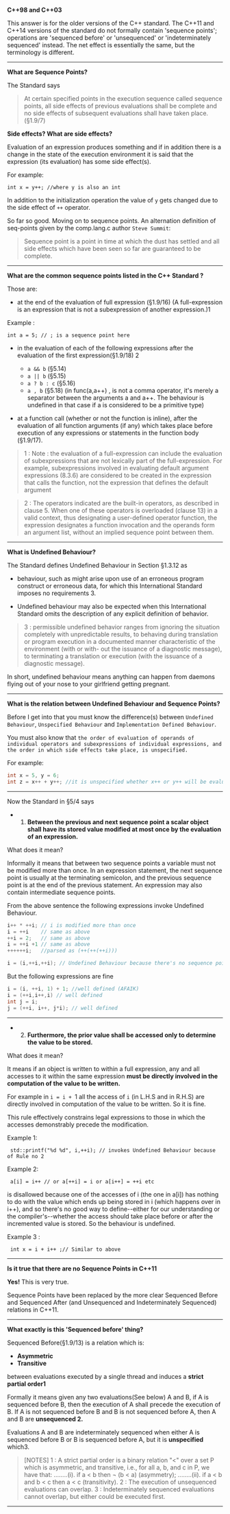 **C++98 and C++03**

This answer is for the older versions of the C++ standard. The C++11 and C++14 versions of the standard do not formally 
contain 'sequence points'; operations are 'sequenced before' or 'unsequenced' or 'indeterminately sequenced' instead. 
The net effect is essentially the same, but the terminology is different.

-------------------------------------------------------

**What are Sequence Points?**

The Standard says

> At certain specified points in the execution sequence called sequence points, all side effects of previous evaluations
> shall be complete and no side effects of subsequent evaluations shall have taken place. (§1.9/7)

**Side effects? What are side effects?**

Evaluation of an expression produces something and if in addition there is a change in the state of
the execution environment it is said that the expression (its evaluation) has some side effect(s).

For example:

    int x = y++; //where y is also an int
    
In addition to the initialization operation the value of `y` gets changed due to the side effect of `++` operator.

So far so good. Moving on to sequence points. An alternation definition of seq-points given by 
the comp.lang.c author `Steve Summit`:

> Sequence point is a point in time at which the dust has settled and all side effects which have been seen so far
> are guaranteed to be complete.

----------------------------------

**What are the common sequence points listed in the C++ Standard ?**

Those are:

- at the end of the evaluation of full expression (§1.9/16) (A full-expression is an expression that is not a subexpression of another expression.)1

Example :

    int a = 5; // ; is a sequence point here
    
- in the evaluation of each of the following expressions after the evaluation of the first expression(§1.9/18) 2

  - `a && b` (§5.14)
  - `a || b` (§5.15)
  - `a ? b : c` (§5.16)
  - `a , b` (§5.18) (in func(a,a++) , is not a comma operator, it's merely a separator between the arguments a and a++. The behaviour is undefined in that case if a is considered to be a primitive type) 

- at a function call (whether or not the function is inline), after the evaluation of all function arguments (if any) which takes place before execution of any expressions or statements in the function body (§1.9/17).

> 1 : Note : the evaluation of a full-expression can include the evaluation of subexpressions that are not lexically part of the full-expression. For example, subexpressions involved in evaluating default argument expressions (8.3.6) are considered to be created in the expression that calls the function, not the expression that defines the default argument

> 2 : The operators indicated are the built-in operators, as described in clause 5. When one of these operators is overloaded (clause 13) in a valid context, thus designating a user-defined operator function, the expression designates a function invocation and the operands form an argument list, without an implied sequence point between them.

--------------

**What is Undefined Behaviour?**

The Standard defines Undefined Behaviour in Section §1.3.12 as

- behaviour, such as might arise upon use of an erroneous program construct or erroneous data, for which this International Standard imposes no requirements 3.

- Undefined behaviour may also be expected when this International Standard omits the description of any explicit definition of behavior.

> 3 : permissible undefined behavior ranges from ignoring the situation completely with unpredictable results, to behaving during translation or program execution in a documented manner characteristic of the environment (with or with- out the issuance of a diagnostic message), to terminating a translation or execution (with the issuance of a diagnostic message).

In short, undefined behaviour means anything can happen from daemons flying out of your nose to your girlfriend getting pregnant.

-----------

**What is the relation between Undefined Behaviour and Sequence Points?**

Before I get into that you must know the difference(s) between `Undefined Behaviour`, `Unspecified Behaviour` and `Implementation Defined Behaviour`.

You must also know that `the order of evaluation of operands of individual operators and subexpressions of individual expressions, and the order in which side effects take place, is unspecified.`

For example:

```c
int x = 5, y = 6;
int z = x++ + y++; //it is unspecified whether x++ or y++ will be evaluated first.
```

------------

Now the Standard in §5/4 says

- 1) **Between the previous and next sequence point a scalar object shall have its stored value modified at most once by the evaluation of an expression.**

What does it mean?

Informally it means that between two sequence points a variable must not be modified more than once. In an expression statement, the next sequence point is usually at the terminating semicolon, and the previous sequence point is at the end of the previous statement. An expression may also contain intermediate sequence points.

From the above sentence the following expressions invoke Undefined Behaviour.

```c
i++ * ++i; // i is modified more than once
i = ++i    // same as above
++i = 2;   // same as above
i = ++i +1 // same as above
++++++i;   //parsed as (++(++(++i)))

i = (i,++i,++i); // Undefined Behaviour because there's no sequence point between `++i`(right most) and assignment to `i` (`i` gets modified more than once b/w two SP)
```

But the following expressions are fine

```c
i = (i, ++i, 1) + 1; //well defined (AFAIK)
i = (++i,i++,i) // well defined 
int j = i;
j = (++i, i++, j*i); // well defined
```

---------------------

- 2) **Furthermore, the prior value shall be accessed only to determine the value to be stored.**

What does it mean?

It means if an object is written to within a full expression, any and all accesses to it within the same expression **must be directly involved in the computation of the value to be written.**

For example in `i = i + `1 all the access of `i` (in L.H.S and in R.H.S) are directly involved in computation of the value to be written. So it is fine.

This rule effectively constrains legal expressions to those in which the accesses demonstrably precede the modification.

Example 1:

     std::printf("%d %d", i,++i); // invokes Undefined Behaviour because of Rule no 2

Example 2:

     a[i] = i++ // or a[++i] = i or a[i++] = ++i etc

is disallowed because one of the accesses of i (the one in a[i]) has nothing to do with the value which ends up being stored in i (which happens over in i++), and so there's no good way to define--either for our understanding or the compiler's--whether the access should take place before or after the incremented value is stored. So the behaviour is undefined.

Example 3 :

     int x = i + i++ ;// Similar to above

-------------

**Is it true that there are no Sequence Points in C++11**

**Yes!** This is very true.

Sequence Points have been replaced by the more clear Sequenced Before and Sequenced After (and Unsequenced and Indeterminately Sequenced) relations in C++11.

-------------

**What exactly is this 'Sequenced before' thing?**

Sequenced Before(§1.9/13) is a relation which is:

- **Asymmetric**
- **Transitive**

between evaluations executed by a single thread and induces a **strict partial order1**

Formally it means given any two evaluations(See below) A and B, if A is sequenced before B, then the execution of A shall precede the execution of B. If A is not sequenced before B and B is not sequenced before A, then A and B are **unsequenced 2.**

Evaluations A and B are indeterminately sequenced when either A is sequenced before B or B is sequenced before A, but it is **unspecified** which3.

> [NOTES] 
> 1 : A strict partial order is a binary relation "<" over a set P which is asymmetric, and transitive, i.e., for all a, b, and c in P, we have that:
> ........(i). if a < b then ¬ (b < a) (asymmetry);
> ........(ii). if a < b and b < c then a < c (transitivity).
> 2 : The execution of unsequenced evaluations can overlap.
> 3 : Indeterminately sequenced evaluations cannot overlap, but either could be executed first.

------------



